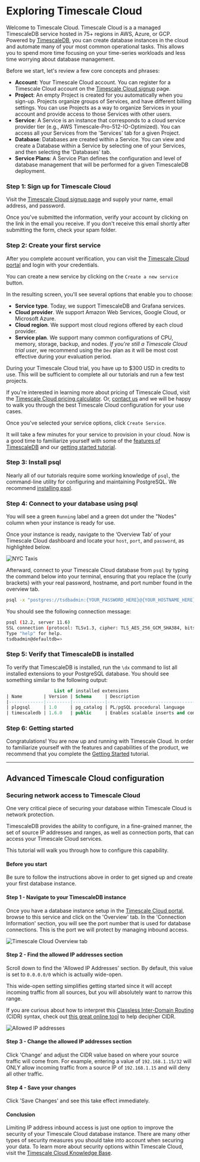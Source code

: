 # Exploring Timescale Cloud

Welcome to Timescale Cloud. Timescale Cloud is a a managed TimescaleDB service
hosted in 75+ regions in AWS, Azure, or GCP. Powered
by [TimescaleDB][timescale-features], you can create database instances in the
cloud and automate many of your most common operational tasks. This allows you
to spend more time focusing on your time-series workloads and less time worrying
about database management.

Before we start, let's review a few core concepts and phrases:

- **Account**: Your Timescale Cloud account. You can register for a Timescale Cloud account on the [Timescale Cloud signup][sign-up] page.
- **Project**: An empty Project is created for you automatically when you sign-up. Projects organize groups of Services, and have different billing settings. You can use Projects as a way to organize Services in your account and provide access to those Services with other users.
- **Service**: A Service is an instance that corresponds to a cloud service provider tier (e.g., AWS Timescale-Pro-512-IO-Optimized). You can access all your Services from the 'Services' tab for a given Project.
- **Database**: Databases are created within a Service. You can view and create a Database within a Service by selecting one of your Services, and then selecting the 'Databases' tab.
- **Service Plans**: A Service Plan defines the configuration and level of database management that will be performed for a given TimescaleDB deployment.

### Step 1: Sign up for Timescale Cloud

Visit the [Timescale Cloud signup page][sign-up] and supply your name, email address, and password.

Once you've submitted the information, verify your account by clicking on the link in the
email you receive. If you don't receive this email shortly after submitting the form,
check your spam folder.

### Step 2: Create your first service

After you complete account verification, you can visit the [Timescale Cloud portal][timescale-cloud-portal]
and login with your credentials.

You can create a new service by clicking on the `Create a new service` button.

In the resulting screen, you'll see several options that enable you to choose:

- **Service type**. Today, we support TimescaleDB and Grafana services.
- **Cloud provider**. We support Amazon Web Services, Google Cloud, or Microsoft Azure.
- **Cloud region**. We support most cloud regions offered by each cloud provider.
- **Service plan**. We support many common configurations of CPU, memory, storage, backup, and nodes. *If you're still a Timescale Cloud trial user*, we recommend using the `Dev` plan as it will be most cost effective during your evaluation period.

<highlight type="tip">
During your Timescale Cloud trial, you have up to $300 USD in credits to use.
This will be sufficient to complete all our tutorials and run a few test projects.
</highlight>

If you're interested in learning more about pricing of Timescale Cloud, visit the
[Timescale Cloud pricing calculator][timescale-pricing]. Or, [contact us][contact]
and we will be happy to walk you through the best Timescale Cloud configuration
for your use cases.

Once you've selected your service options, click `Create Service`.

It will take a few minutes for your service to provision in your cloud. Now is
a good time to familiarize yourself with some of the [features of TimescaleDB][using-timescale]
and our [getting started tutorial][getting-started].

### Step 3: Install psql

Nearly all of our tutorials require some working knowledge of `psql`, the command-line
utility for configuring and maintaining PostgreSQL. We recommend
[installing psql][install-psql].

### Step 4: Connect to your database using psql

You will see a green `Running` label and a green dot under the "Nodes" column when
your instance is ready for use.

Once your instance is ready, navigate to the ‘Overview Tab’ of your Timescale
Cloud dashboard and locate your `host`, `port`, and `password`, as highlighted below.

<img class="main-content__illustration" src="https://s3.amazonaws.com/docs.timescale.com/hello-timescale/NYC_figure1_1.png" alt="NYC Taxis"/>

Afterward, connect to your Timescale Cloud database from `psql`
by typing the command below into your terminal,
ensuring that you replace the {curly brackets} with your real
password, hostname, and port number found in the overview tab.

```bash
psql -x "postgres://tsdbadmin:{YOUR_PASSWORD_HERE}@{YOUR_HOSTNAME_HERE}:{YOUR_PORT_HERE}/defaultdb?sslmode=require"
```

You should see the following connection message:

```bash
psql (12.2, server 11.6)
SSL connection (protocol: TLSv1.3, cipher: TLS_AES_256_GCM_SHA384, bits: 256, compression: off)
Type "help" for help.
tsdbadmin@defaultdb=>
```

### Step 5: Verify that TimescaleDB is installed

To verify that TimescaleDB is installed, run the `\dx` command
to list all installed extensions to your PostgreSQL database.
You should see something similar to the following output:

```sql
                  List of installed extensions
| Name        | Version | Schema     | Description                                  |
|-------------|---------|------------|----------------------------------------------|
| plpgsql     | 1.0     | pg_catalog | PL/pgSQL procedural language                 |
| timescaledb | 1.6.0   | public     | Enables scalable inserts and complex queries |
```

### Step 6: Getting started

Congratulations! You are now up and running with Timescale Cloud. In order to
familiarize yourself with the features and capabilities of the product, we
recommend that you complete the [Getting Started][getting-started] tutorial.

---

## Advanced Timescale Cloud configuration

### Securing network access to Timescale Cloud

One very critical piece of securing your database within Timescale Cloud is network protection.

TimescaleDB provides the ability to configure, in a fine-grained manner, the
set of source IP addresses and ranges, as well as connection ports, that can
access your Timescale Cloud services.

This tutorial will walk you through how to configure this capability.

#### Before you start

Be sure to follow the instructions above in order to
get signed up and create your first database instance.

#### Step 1 - Navigate to your TimescaleDB instance

Once you have a database instance setup in the [Timescale Cloud portal][timescale-cloud-portal],
browse to this service and click on the 'Overview' tab. In the 'Connection Information'
section, you will see the port number that is used for database connections. This is
the port we will protect by managing inbound access.

<img class="main-content__illustration" src="https://assets.iobeam.com/images/docs/screenshots-for-securing-timescale-cloud/overview-tab.png" alt="Timescale Cloud Overview tab"/>

#### Step 2 - Find the allowed IP addresses section

Scroll down to find the 'Allowed IP Addresses' section. By default, this value is set to
`0.0.0.0/0` which is actually wide-open.

<highlight type="warning">
This wide-open setting simplifies getting started since it will accept incoming traffic from all sources, but you will absolutely want to narrow this range.
</highlight>

If you are curious about how to interpret this [Classless Inter-Domain Routing][cidr-wiki] (CIDR) syntax,
check out [this great online tool][cidr-tool] to help decipher CIDR.

<img class="main-content__illustration" src="https://assets.iobeam.com/images/docs/screenshots-for-securing-timescale-cloud/allowed-ip.png" alt="Allowed IP addresses"/>

#### Step 3 - Change the allowed IP addresses section

Click 'Change' and adjust the CIDR value based on where your source traffic will come from.
For example, entering a value of `192.168.1.15/32` will ONLY allow incoming traffic from a
source IP of `192.168.1.15` and will deny all other traffic.

#### Step 4 - Save your changes
Click 'Save Changes' and see this take effect immediately.

#### Conclusion
Limiting IP address inbound access is just one option to improve the security of your Timescale
Cloud database instance. There are many other types of security measures you should take into
account when securing your data. To learn more about security options within Timescale Cloud,
visit the [Timescale Cloud Knowledge Base][timescale-cloud-kb].

[timescale-cloud-install]: /getting-started/installation/timescale-cloud/installation-timescale-cloud
[cidr-wiki]: https://en.wikipedia.org/wiki/Classless_Inter-Domain_Routing
[cidr-tool]: http://www.subnet-calculator.com/cidr.php
[timescale-cloud-kb]: https://kb.timescale.cloud/en/collections/1600092-security
[timescale-cloud-portal]: http://portal.timescale.cloud
[sign-up]: https://www.timescale.com/cloud-signup
[timescale-features]: https://www.timescale.com/products
[timescale-pricing]: https://www.timescale.com/products#cloud-pricing
[contact]: https://www.timescale.com/contact
[using-timescale]: /timescaledb/:currentVersion:/overview/core-concepts
[getting-started]: /timescaledb/:currentVersion:/getting-started/
[install-psql]: /timescaledb/:currentVersion:/how-to-guides/connecting/psql
